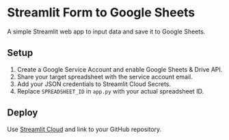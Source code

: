 # Streamlit Form to Google Sheets

A simple Streamlit web app to input data and save it to Google Sheets.

## Setup

1. Create a Google Service Account and enable Google Sheets & Drive API.
2. Share your target spreadsheet with the service account email.
3. Add your JSON credentials to Streamlit Cloud Secrets.
4. Replace `SPREADSHEET_ID` in `app.py` with your actual spreadsheet ID.

## Deploy

Use [Streamlit Cloud](https://streamlit.io/cloud) and link to your GitHub repository.